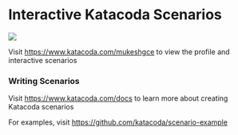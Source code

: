# Interactive Katacoda Scenarios

[![](http://shields.katacoda.com/katacoda/mukeshgce/count.svg)](https://www.katacoda.com/mukeshgce "Get your profile on Katacoda.com")

Visit https://www.katacoda.com/mukeshgce to view the profile and interactive scenarios

### Writing Scenarios
Visit https://www.katacoda.com/docs to learn more about creating Katacoda scenarios

For examples, visit https://github.com/katacoda/scenario-example
